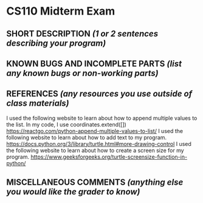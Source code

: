 # CS110 Midterm Exam

## SHORT DESCRIPTION *(1 or 2 sentences describing your program)*

## KNOWN BUGS AND INCOMPLETE PARTS *(list any known bugs or non-working parts)*

## REFERENCES *(any resources you use outside of class materials)*
I used the following website to learn about how to append multiple values to the list. In my code, I use coordinates.extend([])
https://reactgo.com/python-append-multiple-values-to-list/ 
I used the following website to learn about how to add text to my program. 
https://docs.python.org/3/library/turtle.html#more-drawing-control 
I used the following website to learn about how to create a screen size for my program. 
https://www.geeksforgeeks.org/turtle-screensize-function-in-python/
## MISCELLANEOUS COMMENTS *(anything else you would like the grader to know)*